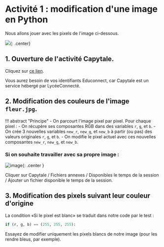 # Activité 1 : modification d'une image en Python


Nous allons jouer avec les pixels de l'image ci-dessous.

![](data/fleur.jpg){: .center}

## 1. Ouverture de l'activité Capytale.

Cliquez sur [ce lien](https://capytale2.ac-paris.fr/web/c/bb6c-4241612). 

Vous aurez besoin de vos identifiants Educonnect, car Capytale est un service hébergé par LycéeConnecté.


## 2. Modification des couleurs de l'image ```fleur.jpg```.

!!! abstract "Principe"
    - On parcourt l'image pixel par pixel. Pour chaque pixel :
    - On récupère ses composantes RGB dans des variables ```r```, ```g```, et ```b```.
    - On crée 3 nouvelles variables   ```new_r```, ```new_g```, et ```new_b``` à partir (ou pas) des valeurs originales ```r```, ```g```, et ```b```.
    - On modifie le pixel actuel avec ces nouvelles composantes ```new_r```, ```new_g```, et ```new_b```.


### Si on souhaite travailler avec sa propre image :


![image](data/methode.png){: .center }


Cliquer sur Capytale / Fichiers annexes / Disponibles le temps de la session / Ajouter un fichier disponible le temps de la session.

## 3. Modification des pixels suivant leur couleur d'origine

La condition «Si le pixel est blanc» se traduit dans notre code par le test :
```python
if (r, g, b) == (255, 255, 255):
```

Essayez de modifier uniquement les pixels blancs de notre image (pour les rendre bleus, par exemple).